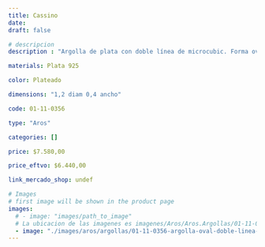 ```yaml
---
title: Cassino
date: 
draft: false

# descripcion
description : "Argolla de plata con doble línea de microcubic. Forma oval, no redonda."

materials: Plata 925

color: Plateado

dimensions: "1,2 diam 0,4 ancho"

code: 01-11-0356

type: "Aros"

categories: []

price: $7.580,00

price_eftvo: $6.440,00

link_mercado_shop: undef

# Images
# first image will be shown in the product page
images:
  # - image: "images/path_to_image"
  # La ubicacion de las imagenes es imagenes/Aros/Aros.Argollas/01-11-0356-cassino
  - image: "./images/aros/argollas/01-11-0356-argolla-oval-doble-linea-microcubic_a.JPG"
---
```

